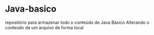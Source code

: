# Java-basico
repositório para armazenar todo o conteúdo de Java Básico
Alterando o conteúdo de um arquivo de forma local